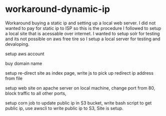 # workaround-dynamic-ip
Workaround buying a static ip and setting up a local web server. I did not wanted to pay for static ip to ISP so this is the procedure I followed to setup a local site that is acessable over internet. I wanted to setup solr for testing and its not possible on aws free tire so I setup a local server for testing and devaloping.

setup aws account

buy domain name

setup re-direct site as index page,
       write js to pick up redirect ip address from file

setup web site on apache server on local machine,
       change port from 80,
       block traffic to all other ports,

setup corn job to update public ip in S3 bucket,
        write bash script to get public ip,
        use awscli to write public ip to S3,
Site is setup. 

